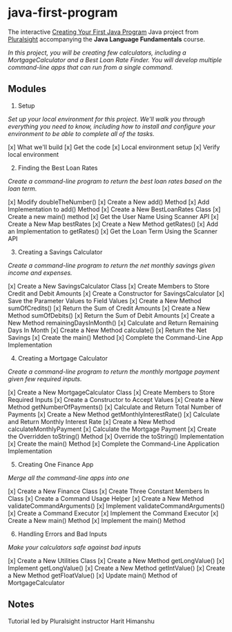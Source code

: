 # java-first-program

The interactive [Creating Your First Java Program](https://app.pluralsight.com/projects/creating-your-first-java-program) Java project from [Pluralsight](pluralsight.com) accompanying the **Java Language Fundamentals** course.

*In this project, you will be creating few calculators, including a MortgageCalculator and a Best Loan Rate Finder. You will develop multiple command-line apps that can run from a single command.*

## Modules

1. Setup

*Set up your local environment for this project. We'll walk you through everything you need to know, including how to install and configure your environment to be able to complete all of the tasks.*

[x] What we'll build
[x] Get the code
[x] Local environment setup
[x] Verify local environment

2. Finding the Best Loan Rates

*Create a command-line program to return the best loan rates based on the loan term.*

[x] Modify doubleTheNumber()
[x] Create a New add() Method
[x] Add Implementation to add() Method
[x] Create a New BestLoanRates Class
[x] Create a new main() method
[x] Get the User Name Using Scanner API
[x] Create a New Map bestRates
[x] Create a New Method getRates()
[x] Add an Implementation to getRates()
[x] Get the Loan Term Using the Scanner API

3. Creating a Savings Calculator

*Create a command-line program to return the net monthly savings given income and expenses.*

[x] Create a New SavingsCalculator Class
[x] Create Members to Store Credit and Debit Amounts
[x] Create a Constructor for SavingsCalculator
[x] Save the Parameter Values to Field Values
[x] Create a New Method sumOfCredits()
[x] Return the Sum of Credit Amounts
[x] Create a New Method sumOfDebits()
[x] Return the Sum of Debit Amounts
[x] Create a New Method remainingDaysInMonth()
[x] Calculate and Return Remaining Days In Month
[x] Create a New Method calculate()
[x] Return the Net Savings
[x] Create the main() Method
[x] Complete the Command-Line App Implementation

4. Creating a Mortgage Calculator

*Create a command-line program to return the monthly mortgage payment given few required inputs.*

[x] Create a New MortgageCalculator Class
[x] Create Members to Store Required Inputs
[x] Create a Constructor to Accept Values
[x] Create a New Method getNumberOfPayments()
[x] Calculate and Return Total Number of Payments
[x] Create a New Method getMonthlyInterestRate()
[x] Calculate and Return Monthly Interest Rate
[x] Create a New Method calculateMonthlyPayment
[x] Calculate the Mortgage Payment
[x] Create the Overridden toString() Method
[x] Override the toString() Implementation
[x] Create the main() Method
[x] Complete the Command-Line Application Implementation

5. Creating One Finance App

*Merge all the command-line apps into one*

[x] Create a New Finance Class
[x] Create Three Constant Members In Class
[x] Create a Command Usage Helper
[x] Create a New Method validateCommandArguments()
[x] Implement validateCommandArguments()
[x] Create a Command Executor
[x] Implement the Command Executor
[x] Create a New main() Method
[x] Implement the main() Method

6. Handling Errors and Bad Inputs

*Make your calculators safe against bad inputs*

[x] Create a New Utilities Class
[x] Create a New Method getLongValue()
[x] Implement getLongValue()
[x] Create a New Method getIntValue()
[x] Create a New Method getFloatValue()
[x] Update main() Method of MortgageCalculator

## Notes
Tutorial led by Pluralsight instructor Harit Himanshu
